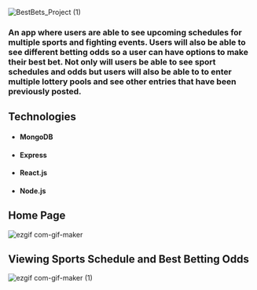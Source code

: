 ![BestBets_Project (1)](https://user-images.githubusercontent.com/94949664/174683144-3283f3bb-68f8-44d2-ac81-ab9892f3742d.png)


### An app where users are able to see upcoming schedules for multiple sports and fighting events. Users will also be able to see different betting odds so a user can have options to make their best bet. Not only will users be able to see sport schedules and odds but users will also be able to to enter multiple lottery pools and see other entries that have been previously posted.

## Technologies
- #### MongoDB
- #### Express
- #### React.js
- #### Node.js

## Home Page

![ezgif com-gif-maker](https://user-images.githubusercontent.com/94949664/174685030-2167823f-5305-4c13-9e65-71e2d811b8e2.gif)


## Viewing Sports Schedule and Best Betting Odds

![ezgif com-gif-maker (1)](https://user-images.githubusercontent.com/94949664/174685747-26ca3191-673f-410a-ac58-f1de002ac61e.gif)
